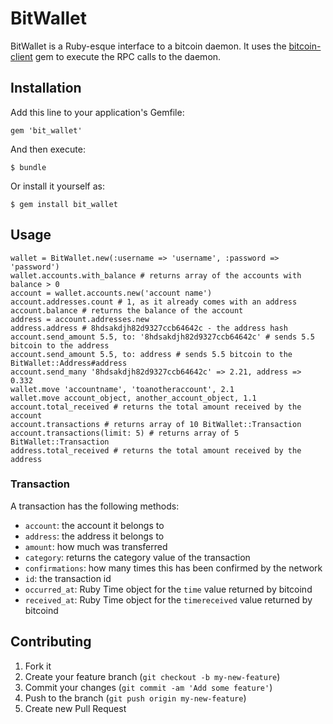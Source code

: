 # BitWallet

BitWallet is a Ruby-esque interface to a bitcoin daemon. It uses the [bitcoin-client](https://github.com/sinisterchipmunk/bitcoin-client) gem to execute the RPC calls to the daemon.

## Installation

Add this line to your application's Gemfile:

    gem 'bit_wallet'

And then execute:

    $ bundle

Or install it yourself as:

    $ gem install bit_wallet

## Usage

    wallet = BitWallet.new(:username => 'username', :password => 'password')
    wallet.accounts.with_balance # returns array of the accounts with balance > 0
    account = wallet.accounts.new('account name')
    account.addresses.count # 1, as it already comes with an address
    account.balance # returns the balance of the account
    address = account.addresses.new
    address.address # 8hdsakdjh82d9327ccb64642c - the address hash
    account.send_amount 5.5, to: '8hdsakdjh82d9327ccb64642c' # sends 5.5 bitcoin to the address
    account.send_amount 5.5, to: address # sends 5.5 bitcoin to the BitWallet::Address#address
    account.send_many '8hdsakdjh82d9327ccb64642c' => 2.21, address => 0.332
    wallet.move 'accountname', 'toanotheraccount', 2.1
    wallet.move account_object, another_account_object, 1.1
    account.total_received # returns the total amount received by the account
    account.transactions # returns array of 10 BitWallet::Transaction
    account.transactions(limit: 5) # returns array of 5 BitWallet::Transaction
    address.total_received # returns the total amount received by the address

### Transaction

A transaction has the following methods:

- `account`: the account it belongs to
- `address`: the address it belongs to
- `amount`: how much was transferred
- `category`: returns the category value of the transaction
- `confirmations`: how many times this has been confirmed by the network
- `id`: the transaction id
- `occurred_at`: Ruby Time object for the `time` value returned by bitcoind
- `received_at`: Ruby Time object for the `timereceived` value returned by bitcoind

## Contributing

1. Fork it
2. Create your feature branch (`git checkout -b my-new-feature`)
3. Commit your changes (`git commit -am 'Add some feature'`)
4. Push to the branch (`git push origin my-new-feature`)
5. Create new Pull Request
